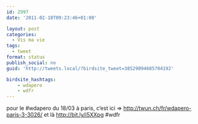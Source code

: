 ```yaml
---
id: 2997
date: '2011-02-18T09:23:46+01:00'

layout: post
categories:
  - Vis ma vie
tags:
  - tweet
format: status
publish_social: no
guid: 'http://tweets.local/?birdsite_tweet=38529094685704192'

birdsite_hashtags:
    - wdapero
    - wdfr
---
```


pour le #wdapero du 18/03 à paris, c’est ici =&gt; http://twun.ch/fr/wdapero-paris-3-3026/ et là http://bit.ly/i5XXpg #wdfr